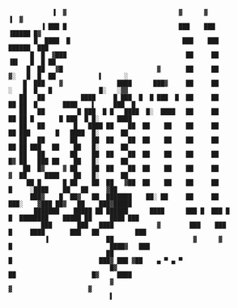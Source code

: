    
      
      
      
                ▐  ▓                               ▓      ▓                        ▐  ▓
             ▐ ███ █                               ███    ███                 ▐█████ █▓                          
           █  ████  █                               ███    ███              ██████  ███                          
          █  █  ▓███                                 ██     ██            ▐█▌   █  █ ██                          
         █  ██   ▓█                          ▓       ██     ██            ▓░   █  █  ██            ▌      ░       
        █  ███    ▓               ████      ███▓     ██     ██            ░   █  █   █             █░   ░▓▓     
       ██   ██          ████     █ ███  █  █ ███  █  ██     ██               ██ ██  █       ████    ▌     ███  █ 
       ██   ██         █ ███  █ █   ████  █░  ████   ██     ██               ██ ██ █       █ ███  █ █░     ████  
       ██   ██        █   ████ ██    ██  ██    ██    ██     ██               ██ ███       █   ████  █░      ██   
       ██   ██       ██    ██  ██    ██  ██    ██    ██     ██               ██ ██ ███   ██    ██   █░      ██   
       ██   ██       ██    ██  ██    ██  ██    ██    ██     ██               █▓ ██   ███ ██    ██   █░      ██   
        ██  █▓     ▓ ██    ██  ██    ██  ██    ██    ██     ██               ▓  ██     ████    ██   █░      ██   
         ██ █      █ ██    ██  ██   ▓██  ██    ██    ██     ██                  █     ░████    ██   ██     ▓██   
          ███▓    █  ██▓   ██  ███████    ██░ ██     ██     ██              ███░    ▓███ ██▓   ██    ███▓█████   
           ███████    █████ ██ ██████      ████      ███ █  ███ █          █  ████████    █████ ██     ████ ███  
             ███       ███   ████            ▓        ███    ███          █     ████       ███   ██          ███ 
              ▐                ██                      ▓      ▓           █                           ████▓   ███
                               ██                                          █                        ███▓ ███ ▓██    ▄ ▀ ▄ ▀ 
                                █▓                                          ██                     █▓     ████   
                                ▓                                            ▓                     ▓              
                                ▌

                                                               
